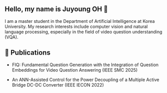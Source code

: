 ## Hello, my name is Juyoung OH 👋
I am a master student in the Department of Artificial Intelligence at Korea University. My research interests include computer vision and natural language processing, especially in the field of video question understanding (VQA).

## 🔭 Publications
- FIQ: Fundamental Question Generation with the Integration of Question Embeddings for Video Question Answering (IEEE SMC 2025)

- An ANN-Assisted Control for the Power Decoupling of a Multiple Active Bridge DC-DC Converter (IEEE IECON 2022)
<!--
**juyoungohjulie/juyoungohjulie** is a ✨ _special_ ✨ repository because its `README.md` (this file) appears on your GitHub profile.

Here are some ideas to get you started:



- 🌱 I’m currently learning ...
- 👯 I’m looking to collaborate on ...
- 🤔 I’m looking for help with ...
- 💬 Ask me about ...
- 📫 How to reach me: ...
- 😄 Pronouns: ...
- ⚡ Fun fact: ...
-->
